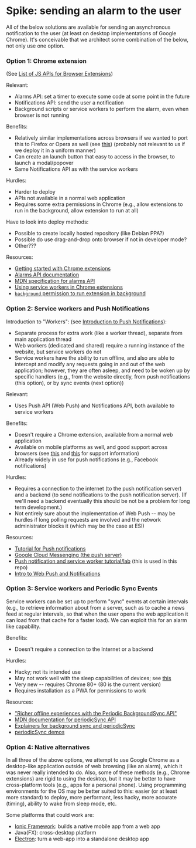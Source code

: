 # Spike: sending an alarm to the user
All of the below solutions are available for sending an asynchronous notification to the user (at least on desktop implementations of Google Chrome). It's conceivable that we architect some combination of the below, not only use one option.

### Option 1: Chrome extension
(See [List of JS APIs for Browser Extensions][1])

Relevant:
- Alarms API: set a timer to execute some code at some point in the future
- Notifications API: send the user a notification
- Background scripts or service workers to perform the alarm, even when browser is not running

Benefits:
- Relatively similar implementations across browsers if we wanted to port this to Firefox or Opera as well (see [this][3]) (probably not relevant to us if we deploy it in a uniform manner)
- Can create an launch button that easy to access in the browser, to launch a modal/popover
- Same Notifications API as with the service workers

Hurdles:
- Harder to deploy
- APIs not available in a normal web application
- Requires some extra permissions in Chrome (e.g., allow extensions to run in the background, allow extension to run at all)

Have to look into deploy methods:
- Possible to create locally hosted repository (like Debian PPA?)
- Possible do use drag-and-drop onto browser if not in developer mode?
- Other???

Resources:
- [Getting started with Chrome extensions][7]
- [Alarms API documentation][8]
- [MDN specification for alarms API][9]
- [Using service workers in Chrome extensions][16]
- [`background` permission to run extension in background][20]

### Option 2: Service workers and Push Notifications
Introduction to "Workers": (see [Introduction to Push Notifications][2]):
- Separate process for extra work (like a worker thread), separate from main application thread
- Web workers (dedicated and shared) require a running instance of the website, but service workers do not
- Service workers have the ability to run offline, and also are able to intercept and modify any requests going in and out of the web application; however, they are often asleep, and need to be woken up by specific handlers (e.g., from the website directly, from push notifications (this option), or by sync events (next option))

Relevant:
- Uses Push API (Web Push) and Notifications API, both available to service workers

Benefits:
- Doesn't require a Chrome extension, available from a normal web application
- Available on mobile platforms as well, and good support across browsers (see [this][4] and [this][5] for support information)
- Already widely in use for push notifications (e.g., Facebook notifications)

Hurdles:
- Requires a connection to the internet (to the push notification server) and a backend (to send notifications to the push notification server). (If we'll need a backend eventually this should be not be a problem for long term development.)
- Not entirely sure about the implementation of Web Push -- may be hurdles if long polling requests are involved and the network administrator blocks it (which may be the case at ESI)

Resources:
- [Tutorial for Push notifications][6]
- [Google Cloud Messenging (the push server)][17]
- [Push notification and service worker tutorial/lab][18] (this is used in this repo)
- [Intro to Web Push and Notifications][19]

### Option 3: Service workers and Periodic Sync Events
Service workers can be set up to perform "sync" events at certain intervals (e.g., to retrieve information about from a server, such as to cache a news feed at regular intervals, so that when the user opens the web application it can load from that cache for a faster load). We can exploit this for an alarm like capability.

Benefits:
- Doesn't require a connection to the Internet or a backend

Hurdles:
- Hacky; not its intended use
- May not work well with the sleep capabilities of devices; see [this][10]
- Very new -- requires Chrome 80+ (80 is the current version)
- Requires installation as a PWA for permissions to work

Resources:
- ["Richer offline experiences with the Periodic BackgroundSync API"][12]
- [MDN documentation for periodicSync API][13]
- [Explainers for background sync and periodicSync][14]
- [periodicSync demos][15]

### Option 4: Native alternatives
In all three of the above options, we attempt to use Google Chrome as a desktop-like application outside of web browsing (like an alarm), which it was never really intended to do. Also, some of these methods (e.g., Chrome extensions) are rigid to using the desktop, but it may be better to have cross-platform tools (e.g., apps for a personal phone). Using programming environments for the OS may be better suited to this: easier (or at least more standard) to deploy, more performant, less hacky, more accurate (timing), ability to wake from sleep mode, etc.

Some platforms that could work are:
- [Ionic Framework][11]: builds a native mobile app from a web app
- Java(FX): cross-desktop platform
- [Electron][21]: turn a web-app into a standalone desktop app

[1]: https://developer.mozilla.org/en-US/docs/Mozilla/Add-ons/WebExtensions/Browser_support_for_JavaScript_APIs
[2]: https://developers.google.com/web/ilt/pwa/introduction-to-push-notifications
[3]: https://developer.mozilla.org/en-US/docs/Mozilla/Add-ons/WebExtensions/Build_a_cross_browser_extension
[4]: https://caniuse.com/#feat=serviceworkers
[5]: https://jakearchibald.github.io/isserviceworkerready/
[6]: https://github.com/GoogleChromeLabs/web-push-codelab
[7]: https://developer.chrome.com/extensions/getstarted
[8]: https://developer.chrome.com/apps/alarms
[9]: https://developer.mozilla.org/en-US/docs/Mozilla/Add-ons/WebExtensions/API/alarms
[10]: https://stackoverflow.com/a/39211376/2397327
[11]: https://ionicframework.com/
[12]: https://web.dev/periodic-background-sync/
[13]: https://developer.mozilla.org/en-US/docs/Web/API/ServiceWorkerRegistration/periodicSync
[14]: https://github.com/WICG/background-sync/tree/master/explainers
[15]: https://www.chromestatus.com/feature/5689383275462656#:~:text=Periodic%20Background%20Sync%20is%20an,periodic%20intervals%20with%20network%20connectivity.&text=At%20present%2C%20sites%20can%20achieve,up%20a%20server%20for%20that.
[16]: https://developer.chrome.com/extensions/migrating_to_service_workers?fbclid=IwAR1NG1gkx01-UEMLcYRSDB66Cp2Hv-ZBulFb7p09rPWf4Mk1ZXhEgr69Xb8
[17]: https://en.wikipedia.org/wiki/Google_Cloud_Messaging
[18]: https://developers.google.com/web/fundamentals/codelabs/push-notifications
[19]: https://youtu.be/ggUY0Q4f5ok
[20]: https://stackoverflow.com/a/35587771/2397327
[21]: https://www.electronjs.org/
